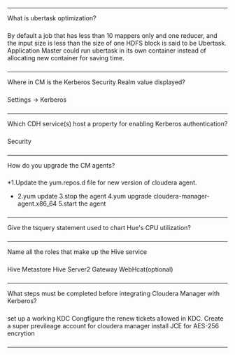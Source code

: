 ----
What is ubertask optimization?
###
By default a job that has less than 10 mappers only and one reducer, and the input size is less than the size of one HDFS block is said to be Ubertask. Application Master could run ubertask in its own container instead of allocating new container for saving time. 
###
---
Where in CM is the Kerberos Security Realm value displayed?
###
Settings -> Kerberos
###
----
Which CDH service(s) host a property for enabling Kerberos authentication?
###
Security
###
----
How do you upgrade the CM agents?
###
 *1.Update the yum.repos.d file for new version of cloudera agent.
* 2.yum update
 3.stop the agent
 4.yum upgrade cloudera-manager-agent.x86_64
 5.start the agent
###
----
Give the tsquery statement used to chart Hue's CPU utilization?
###

###
----
Name all the roles that make up the Hive service
###
Hive Metastore
Hive Server2
Gateway
WebHcat(optional)
###
----
What steps must be completed before integrating Cloudera Manager with Kerberos?
###
set up a working KDC
Congfigure the renew tickets allowed in KDC.
Create a super previleage account for cloudera manager
install JCE for AES-256 encrytion
###
----
